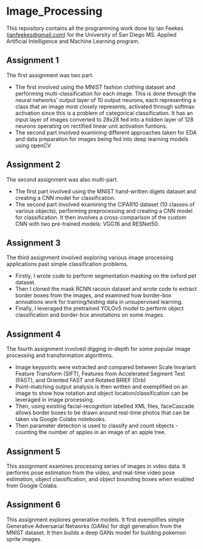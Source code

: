 # Image_Processing
This repository contains all the programming work done by Ian Feekes (ianfeekes@gmail.com) for the University of San Diego MS. Applied Artificial Intelligence and Machine Learning program.

## Assignment 1
The first assignment was two part. 
* The first involved using the MNIST fashion clothing dataset and performing multi-classification for each image. This is done through the neural networks' output layer of 10 output neurons, each representing a class that an image most closely represents, activated through softmax activation since this is a problem of categorical classification. It has an input layer of images converted to 28x28 fed into a hidden layer of 128 neurons operating on rectified linear unit activation funtions.
* The second part involved examining different approaches taken for EDA and data preparation for images being fed into deep learning models using openCV

## Assignment 2
The second assignment was also multi-part.
* The first part involved using the MNIST hand-written digets dataset and creating a CNN model for classification.
* The second part involved examining the CIFAR10 dataset (10 classes of various objects), performing preprocessing and creating a CNN model for classification. It then involves a cross-comparison of the custom CNN with two pre-trained models: VGG16 and RESNet50.

## Assignment 3
The third assignment involved exploring various image processing applications past simple classification problems.
* Firstly, I wrote code to perform segmentation masking on the oxford pet dataset.
* Then I cloned the mask RCNN racoon dataset and wrote code to extract border boxes from the images, and examined how border-box annoations work for training/testing data in unsupervised learning.
* Finally, I leveraged the pretrained YOLOv5 model to perform object classification and border-box annotations on some images.

## Assignment 4
The fourth assignment involved digging in-depth for some popular image processing and transformation algorithms.
* Image keypoints were extracted and compared between Scale Invariant Feature Transform (SIFT), Features from Accelerated Segment Test (FAST), and Oriented FAST and Rotated BRIEF (Orb)
* Point-matching output analysis is then written and exemplified on an image to show how rotation and object location/classification can be leveraged in image processing.
* Then, using existing facial-recognition labelled XML files, faceCascade allows border boxes to be drawn around real-time photos that can be taken via Google Colabs notebooks.
* Then parameter detection is used to classify and count objects - counting the number of apples in an image of an apple tree.

## Assignment 5
This assignment examines processing series of images in video data. It performs pose estimation from the video, and real-time video pose estimation, object classification, and object bounding boxes when enabled from Google Colabs.

## Assignment 6
This assignment explores generative models. It first exemplifies simple Generative Adversarial Networks (GANs) for digit generation from the MNIST dataset. It then builds a deep GANs model for building pokemon sprite images.
